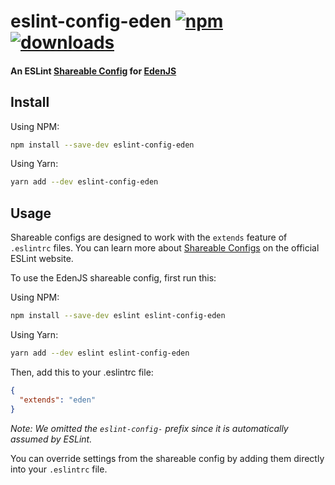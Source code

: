 # eslint-config-eden [![npm][npm-image]][npm-url] [![downloads][downloads-image]][downloads-image]

[npm-image]: https://img.shields.io/npm/v/eslint-config-eden.svg?style=flat-square
[npm-url]: https://npmjs.org/package/eslint-config-eden
[downloads-image]: https://img.shields.io/npm/dm/eslint-config-eden.svg?style=flat-square
[downloads-url]: https://npmjs.org/package/eslint-config-eden

#### An ESLint [Shareable Config](http://eslint.org/docs/developer-guide/shareable-configs) for [EdenJS](https://github.com/eden-js/eden)


## Install

Using NPM:

```bash
npm install --save-dev eslint-config-eden
```

Using Yarn:

```bash
yarn add --dev eslint-config-eden
```

## Usage

Shareable configs are designed to work with the `extends` feature of `.eslintrc` files. You can learn more about [Shareable Configs](http://eslint.org/docs/developer-guide/shareable-configs) on the official ESLint website.

To use the EdenJS shareable config, first run this:

Using NPM:

```bash
npm install --save-dev eslint eslint-config-eden
```

Using Yarn:

```bash
yarn add --dev eslint eslint-config-eden
```

Then, add this to your .eslintrc file:

```json
{
  "extends": "eden"
}
```

*Note: We omitted the `eslint-config-` prefix since it is automatically assumed by ESLint.*

You can override settings from the shareable config by adding them directly into your `.eslintrc` file.
